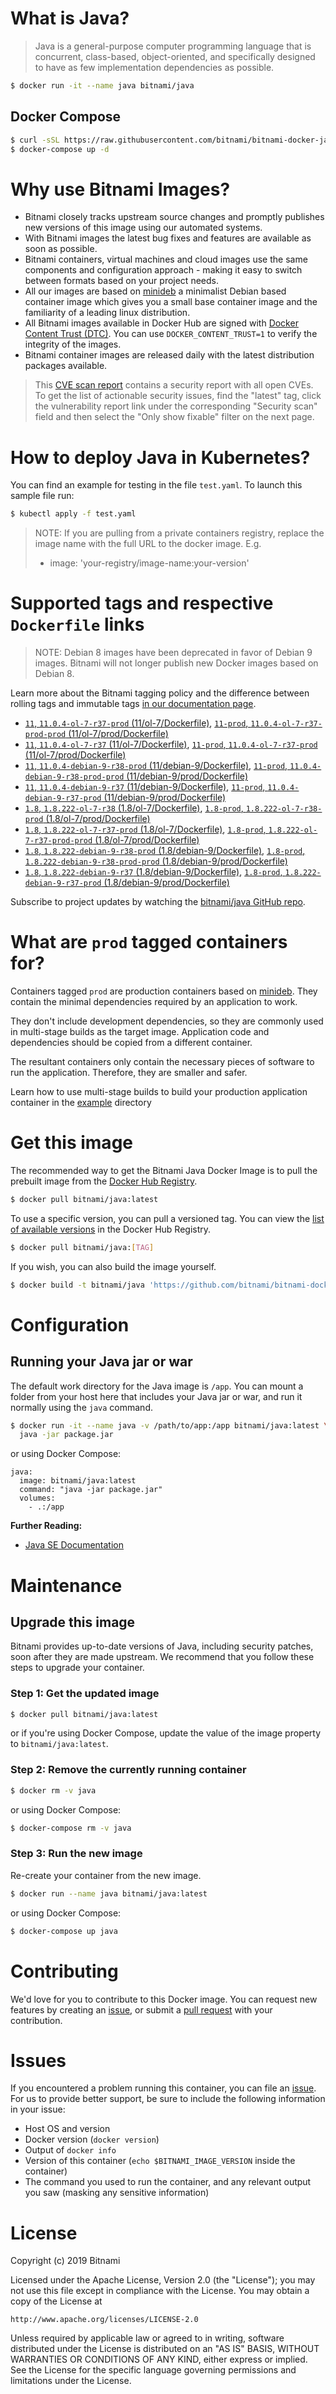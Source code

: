 # What is Java?

> Java is a general-purpose computer programming language that is concurrent, class-based, object-oriented, and specifically designed to have as few implementation dependencies as possible.

```bash
$ docker run -it --name java bitnami/java
```

## Docker Compose

```bash
$ curl -sSL https://raw.githubusercontent.com/bitnami/bitnami-docker-java/master/docker-compose.yml > docker-compose.yml
$ docker-compose up -d
```

# Why use Bitnami Images?

* Bitnami closely tracks upstream source changes and promptly publishes new versions of this image using our automated systems.
* With Bitnami images the latest bug fixes and features are available as soon as possible.
* Bitnami containers, virtual machines and cloud images use the same components and configuration approach - making it easy to switch between formats based on your project needs.
* All our images are based on [minideb](https://github.com/bitnami/minideb) a minimalist Debian based container image which gives you a small base container image and the familiarity of a leading linux distribution.
* All Bitnami images available in Docker Hub are signed with [Docker Content Trust (DTC)](https://docs.docker.com/engine/security/trust/content_trust/). You can use `DOCKER_CONTENT_TRUST=1` to verify the integrity of the images.
* Bitnami container images are released daily with the latest distribution packages available.


> This [CVE scan report](https://quay.io/repository/bitnami/java?tab=tags) contains a security report with all open CVEs. To get the list of actionable security issues, find the "latest" tag, click the vulnerability report link under the corresponding "Security scan" field and then select the "Only show fixable" filter on the next page.

# How to deploy Java in Kubernetes?

You can find an example for testing in the file `test.yaml`. To launch this sample file run:

```bash
$ kubectl apply -f test.yaml
```

> NOTE: If you are pulling from a private containers registry, replace the image name with the full URL to the docker image. E.g.
>
> - image: 'your-registry/image-name:your-version'

# Supported tags and respective `Dockerfile` links

> NOTE: Debian 8 images have been deprecated in favor of Debian 9 images. Bitnami will not longer publish new Docker images based on Debian 8.

Learn more about the Bitnami tagging policy and the difference between rolling tags and immutable tags [in our documentation page](https://docs.bitnami.com/containers/how-to/understand-rolling-tags-containers/).


- [`11`, `11.0.4-ol-7-r37-prod` (11/ol-7/Dockerfile)](https://github.com/bitnami/bitnami-docker-java/blob/11.0.4-ol-7-r37-prod/11/ol-7/Dockerfile), [`11-prod`, `11.0.4-ol-7-r37-prod-prod` (11/ol-7/prod/Dockerfile)](https://github.com/bitnami/bitnami-docker-java/blob/11.0.4-ol-7-r37-prod/11/ol-7/prod/Dockerfile)
- [`11`, `11.0.4-ol-7-r37` (11/ol-7/Dockerfile)](https://github.com/bitnami/bitnami-docker-java/blob/11.0.4-ol-7-r37/11/ol-7/Dockerfile), [`11-prod`, `11.0.4-ol-7-r37-prod` (11/ol-7/prod/Dockerfile)](https://github.com/bitnami/bitnami-docker-java/blob/11.0.4-ol-7-r37/11/ol-7/prod/Dockerfile)
- [`11`, `11.0.4-debian-9-r38-prod` (11/debian-9/Dockerfile)](https://github.com/bitnami/bitnami-docker-java/blob/11.0.4-debian-9-r38-prod/11/debian-9/Dockerfile), [`11-prod`, `11.0.4-debian-9-r38-prod-prod` (11/debian-9/prod/Dockerfile)](https://github.com/bitnami/bitnami-docker-java/blob/11.0.4-debian-9-r38-prod/11/debian-9/prod/Dockerfile)
- [`11`, `11.0.4-debian-9-r37` (11/debian-9/Dockerfile)](https://github.com/bitnami/bitnami-docker-java/blob/11.0.4-debian-9-r37/11/debian-9/Dockerfile), [`11-prod`, `11.0.4-debian-9-r37-prod` (11/debian-9/prod/Dockerfile)](https://github.com/bitnami/bitnami-docker-java/blob/11.0.4-debian-9-r37/11/debian-9/prod/Dockerfile)
- [`1.8`, `1.8.222-ol-7-r38` (1.8/ol-7/Dockerfile)](https://github.com/bitnami/bitnami-docker-java/blob/1.8.222-ol-7-r38/1.8/ol-7/Dockerfile), [`1.8-prod`, `1.8.222-ol-7-r38-prod` (1.8/ol-7/prod/Dockerfile)](https://github.com/bitnami/bitnami-docker-java/blob/1.8.222-ol-7-r38/1.8/ol-7/prod/Dockerfile)
- [`1.8`, `1.8.222-ol-7-r37-prod` (1.8/ol-7/Dockerfile)](https://github.com/bitnami/bitnami-docker-java/blob/1.8.222-ol-7-r37-prod/1.8/ol-7/Dockerfile), [`1.8-prod`, `1.8.222-ol-7-r37-prod-prod` (1.8/ol-7/prod/Dockerfile)](https://github.com/bitnami/bitnami-docker-java/blob/1.8.222-ol-7-r37-prod/1.8/ol-7/prod/Dockerfile)
- [`1.8`, `1.8.222-debian-9-r38-prod` (1.8/debian-9/Dockerfile)](https://github.com/bitnami/bitnami-docker-java/blob/1.8.222-debian-9-r38-prod/1.8/debian-9/Dockerfile), [`1.8-prod`, `1.8.222-debian-9-r38-prod-prod` (1.8/debian-9/prod/Dockerfile)](https://github.com/bitnami/bitnami-docker-java/blob/1.8.222-debian-9-r38-prod/1.8/debian-9/prod/Dockerfile)
- [`1.8`, `1.8.222-debian-9-r37` (1.8/debian-9/Dockerfile)](https://github.com/bitnami/bitnami-docker-java/blob/1.8.222-debian-9-r37/1.8/debian-9/Dockerfile), [`1.8-prod`, `1.8.222-debian-9-r37-prod` (1.8/debian-9/prod/Dockerfile)](https://github.com/bitnami/bitnami-docker-java/blob/1.8.222-debian-9-r37/1.8/debian-9/prod/Dockerfile)

Subscribe to project updates by watching the [bitnami/java GitHub repo](https://github.com/bitnami/bitnami-docker-java).

# What are `prod` tagged containers for?

Containers tagged `prod` are production containers based on [minideb](https://github.com/bitnami/minideb). They contain the minimal dependencies required by an application to work.

They don't include development dependencies, so they are commonly used in multi-stage builds as the target image. Application code and dependencies should be copied from a different container.

The resultant containers only contain the necessary pieces of software to run the application. Therefore, they are smaller and safer.

Learn how to use multi-stage builds to build your production application container in the [example](/example) directory

# Get this image

The recommended way to get the Bitnami Java Docker Image is to pull the prebuilt image from the [Docker Hub Registry](https://hub.docker.com/r/bitnami/java).

```bash
$ docker pull bitnami/java:latest
```

To use a specific version, you can pull a versioned tag. You can view the [list of available versions](https://hub.docker.com/r/bitnami/java/tags/) in the Docker Hub Registry.

```bash
$ docker pull bitnami/java:[TAG]
```

If you wish, you can also build the image yourself.

```bash
$ docker build -t bitnami/java 'https://github.com/bitnami/bitnami-docker-java.git#master:1.8/debian-9'
```

# Configuration

## Running your Java jar or war

The default work directory for the Java image is `/app`. You can mount a folder from your host here that includes your Java jar or war, and run it normally using the `java` command.

```bash
$ docker run -it --name java -v /path/to/app:/app bitnami/java:latest \
  java -jar package.jar
```

or using Docker Compose:

```
java:
  image: bitnami/java:latest
  command: "java -jar package.jar"
  volumes:
    - .:/app
```

**Further Reading:**

  - [Java SE Documentation](https://docs.oracle.com/javase/8/docs/api/)

# Maintenance

## Upgrade this image

Bitnami provides up-to-date versions of Java, including security patches, soon after they are made upstream. We recommend that you follow these steps to upgrade your container.

### Step 1: Get the updated image

```bash
$ docker pull bitnami/java:latest
```

or if you're using Docker Compose, update the value of the image property to `bitnami/java:latest`.

### Step 2: Remove the currently running container

```bash
$ docker rm -v java
```

or using Docker Compose:

```bash
$ docker-compose rm -v java
```

### Step 3: Run the new image

Re-create your container from the new image.

```bash
$ docker run --name java bitnami/java:latest
```

or using Docker Compose:

```bash
$ docker-compose up java
```

# Contributing

We'd love for you to contribute to this Docker image. You can request new features by creating an [issue](https://github.com/bitnami/bitnami-docker-java/issues), or submit a [pull request](https://github.com/bitnami/bitnami-docker-java/pulls) with your contribution.

# Issues

If you encountered a problem running this container, you can file an [issue](https://github.com/bitnami/bitnami-docker-java/issues). For us to provide better support, be sure to include the following information in your issue:

- Host OS and version
- Docker version (`docker version`)
- Output of `docker info`
- Version of this container (`echo $BITNAMI_IMAGE_VERSION` inside the container)
- The command you used to run the container, and any relevant output you saw (masking any sensitive
information)

# License

Copyright (c) 2019 Bitnami

Licensed under the Apache License, Version 2.0 (the "License");
you may not use this file except in compliance with the License.
You may obtain a copy of the License at

    http://www.apache.org/licenses/LICENSE-2.0

Unless required by applicable law or agreed to in writing, software
distributed under the License is distributed on an "AS IS" BASIS,
WITHOUT WARRANTIES OR CONDITIONS OF ANY KIND, either express or implied.
See the License for the specific language governing permissions and
limitations under the License.
